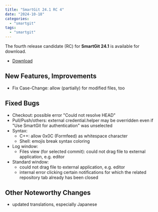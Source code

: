 ```yaml
---
title: "SmartGit 24.1 RC 4"
date: "2024-10-18"
categories: 
  - "smartgit"
tags: 
  - "smartgit"
---
```


The fourth release candidate (RC) for **SmartGit 24.1** is available for download.

- [Download](https://www.syntevo.com/smartgit/preview)

## New Features, Improvements
- Fix Case-Change: allow (partially) for modified files, too

## Fixed Bugs
- Checkout: possible error "Could not resolve HEAD"
- Pull/Push/others: external credential.helper may be overridden even if "Use SmartGit for authentication" was unselected
- Syntax:
	- C++: allow 0x0C (Formfeed) as whitespace character
	- Shell: emojis break syntax coloring
- Log window:
	- Files view (for selected commit): could not drag file to external application, e.g. editor
- Standard window:
	- could not drag file to external application, e.g. editor
	- internal error clicking certain notifications for which the related repository tab already has been closed

## Other Noteworthy Changes
- updated translations, especially Japanese
